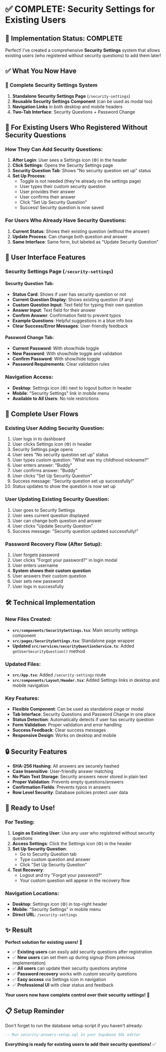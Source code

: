 # ✅ COMPLETE: Security Settings for Existing Users

## 🎉 Implementation Status: COMPLETE

Perfect! I've created a comprehensive **Security Settings** system that allows existing users (who registered without security questions) to add them later!

## ✅ What You Now Have

### 🔐 **Complete Security Settings System**

1. **Standalone Security Settings Page** (`/security-settings`)
2. **Reusable Security Settings Component** (can be used as modal too)
3. **Navigation Links** in both desktop and mobile headers
4. **Two-Tab Interface**: Security Questions + Password Change

## 🎯 **For Existing Users Who Registered Without Security Questions**

### **How They Can Add Security Questions:**

1. **After Login**: User sees a Settings icon (⚙️) in the header
2. **Click Settings**: Opens the Security Settings page
3. **Security Question Tab**: Shows "No security question set up" status
4. **Set Up Process**:
   - Toggle is not needed (they're already on the settings page)
   - User types their custom security question
   - User provides their answer
   - User confirms their answer
   - Click "Set Up Security Question"
   - Success! Security question is now saved

### **For Users Who Already Have Security Questions:**

1. **Current Status**: Shows their existing question (without the answer)
2. **Update Process**: Can change both question and answer
3. **Same Interface**: Same form, but labeled as "Update Security Question"

## 🎨 **User Interface Features**

### **Security Settings Page** (`/security-settings`)

#### **Security Question Tab:**
- **Status Card**: Shows if user has security question or not
- **Current Question Display**: Shows existing question (if any)
- **Custom Question Input**: Text field for typing their own question
- **Answer Input**: Text field for their answer
- **Confirm Answer**: Confirmation field to prevent typos
- **Example Questions**: Helpful suggestions in a blue info box
- **Clear Success/Error Messages**: User-friendly feedback

#### **Password Change Tab:**
- **Current Password**: With show/hide toggle
- **New Password**: With show/hide toggle and validation
- **Confirm Password**: With show/hide toggle
- **Password Requirements**: Clear validation rules

### **Navigation Access:**
- **Desktop**: Settings icon (⚙️) next to logout button in header
- **Mobile**: "Security Settings" link in mobile menu
- **Available to All Users**: No role restrictions

## 🔄 **Complete User Flows**

### **Existing User Adding Security Question:**
1. User logs in to dashboard
2. User clicks Settings icon (⚙️) in header
3. Security Settings page opens
4. User sees "No security question set up" status
5. User types custom question: "What was my childhood nickname?"
6. User enters answer: "Buddy"
7. User confirms answer: "Buddy"
8. User clicks "Set Up Security Question"
9. Success message: "Security question set up successfully!"
10. Status updates to show the question is now set up

### **User Updating Existing Security Question:**
1. User goes to Security Settings
2. User sees current question displayed
3. User can change both question and answer
4. User clicks "Update Security Question"
5. Success message: "Security question updated successfully!"

### **Password Recovery Flow (After Setup):**
1. User forgets password
2. User clicks "Forgot your password?" in login modal
3. User enters username
4. **System shows their custom question**
5. User answers their custom question
6. User sets new password
7. User logs in successfully

## 🛠️ **Technical Implementation**

### **New Files Created:**
- **`src/components/SecuritySettings.tsx`**: Main security settings component
- **`src/pages/SecuritySettings.tsx`**: Standalone page wrapper
- **Updated `src/services/securityQuestionService.ts`**: Added `getUserSecurityQuestion()` method

### **Updated Files:**
- **`src/App.tsx`**: Added `/security-settings` route
- **`src/components/Layout/Header.tsx`**: Added Settings links in desktop and mobile navigation

### **Key Features:**
- **Flexible Component**: Can be used as standalone page or modal
- **Tab Interface**: Security Questions and Password Change in one place
- **Status Detection**: Automatically detects if user has security question
- **Form Validation**: Proper validation and error handling
- **Success Feedback**: Clear success messages
- **Responsive Design**: Works on desktop and mobile

## 🔒 **Security Features**

- **SHA-256 Hashing**: All answers are securely hashed
- **Case Insensitive**: User-friendly answer matching
- **No Plain Text Storage**: Security answers never stored in plain text
- **Proper Validation**: Prevents empty questions/answers
- **Confirmation Fields**: Prevents typos in answers
- **Row Level Security**: Database policies protect user data

## 🚀 **Ready to Use!**

### **For Testing:**

1. **Login as Existing User**: Use any user who registered without security questions
2. **Access Settings**: Click the Settings icon (⚙️) in the header
3. **Set Up Security Question**: 
   - Go to Security Question tab
   - Type custom question and answer
   - Click "Set Up Security Question"
4. **Test Recovery**: 
   - Logout and try "Forgot your password?"
   - Your custom question will appear in the recovery flow

### **Navigation Locations:**
- **Desktop**: Settings icon (⚙️) in top-right header
- **Mobile**: "Security Settings" in mobile menu
- **Direct URL**: `/security-settings`

## ✨ **Result**

**Perfect solution for existing users!** 🎉

- ✅ **Existing users** can easily add security questions after registration
- ✅ **New users** can set them up during signup (from previous implementation)
- ✅ **All users** can update their security questions anytime
- ✅ **Password recovery** works with custom security questions
- ✅ **Easy access** via Settings icon in navigation
- ✅ **Professional UI** with clear status and feedback

**Your users now have complete control over their security settings!** 🔐

## 📋 **Setup Reminder**

Don't forget to run the database setup script if you haven't already:
```sql
-- Run security-answers-setup.sql in your Supabase SQL editor
```

**Everything is ready for existing users to add their security questions!** ✅